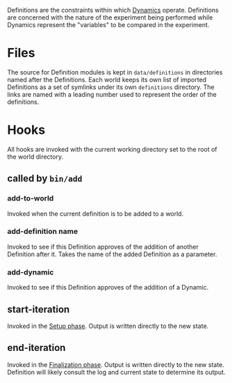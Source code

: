 Definitions are the constraints within which [Dynamics](DynamicModule.md)
operate.  Definitions are concerned with the nature of the experiment
being performed while Dynamics represent the "variables" to be
compared in the experiment.

# Files #

The source for Definition modules is kept in `data/definitions` in
directories named after the Definitions.  Each world keeps its own
list of imported Definitions as a set of symlinks under its own
`definitions` directory.  The links are named with a leading
number used to represent the order of the definitions.

# Hooks #

All hooks are invoked with the current working directory set to the
root of the world directory.

## called by `bin/add` ##

### add-to-world ###

Invoked when the current definition is to be added to a world.

### add-definition name ###

Invoked to see if this Definition approves of the addition of another
Definition after it.  Takes the name of the added Definition as a
parameter.

### add-dynamic ###

Invoked to see if this Definition approves of the addition of a
Dynamic.

## start-iteration ##

Invoked in the [Setup phase](StatePhases.md).  Output is written directly
to the new state.

## end-iteration ##

Invoked in the [Finalization phase](StatePhases.md).  Output is written
directly to the new state.  Definition will likely consult the log and
current state to determine its output.